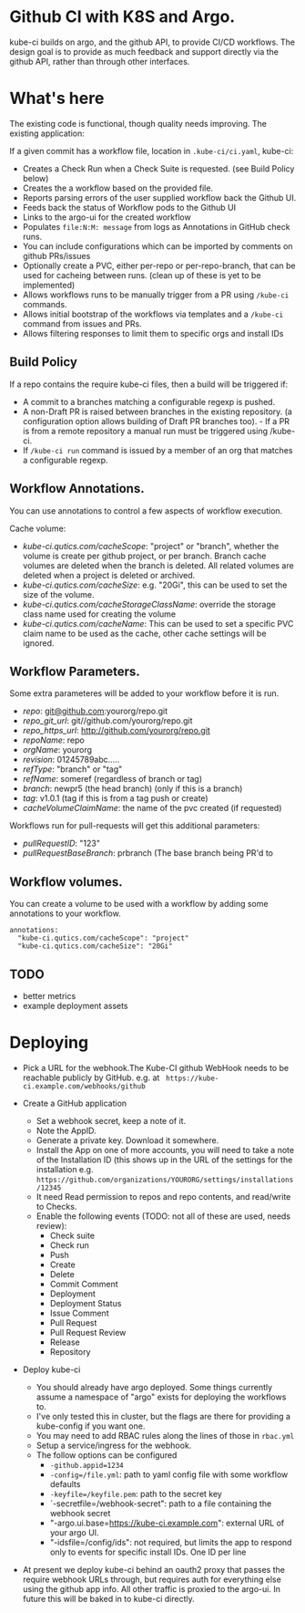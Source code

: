 # Github CI with K8S and Argo.

kube-ci builds on argo, and the github API, to provide CI/CD workflows. The
design goal is to provide as much feedback and support directly via the github
API, rather than through other interfaces.

# What's here
The existing code is functional, though quality needs improving. The existing
application:

If a given commit has a workflow file, location in ```.kube-ci/ci.yaml```,
kube-ci:
- Creates a Check Run when a Check Suite is requested. (see Build Policy below)
- Creates the a workflow based on the provided file.
- Reports parsing errors of the user supplied workflow back the Github UI.
- Feeds back the status of Workflow pods to the Github UI
- Links to the argo-ui for the created workflow
- Populates `file:N:M: message` from logs as Annotations in GitHub check runs.
- You can include configurations which can be imported by comments on github
  PRs/issues
- Optionally create a PVC, either per-repo or per-repo-branch, that can be used
  for cacheing between runs. (clean up of these is yet to be implemented)
- Allows workflows runs to be manually trigger from a PR using `/kube-ci` commands.
- Allows initial bootstrap of the workflows via templates and a `/kube-ci` command from
  issues and PRs.
- Allows filtering responses to limit them to specific orgs and install IDs

## Build Policy

If a repo contains the require kube-ci files, then a build will be triggered if:

- A commit to a branches matching a configurable regexp is pushed.
- A non-Draft PR is raised between branches in the existing repository. (a configuration
  option allows building of Draft PR branches too).  - If a PR is from a remote repository a manual run must be triggered using /kube-ci.
- If `/kube-ci run` command is issued by a member of an org that matches a configurable
  regexp.

## Workflow Annotations.

You can use annotations to control a few aspects of workflow execution.

Cache volume:

- *kube-ci.qutics.com/cacheScope*: "project" or "branch", whether the volume is create per
  github project, or per branch. Branch cache volumes are deleted when the branch is deleted.
  All related volumes are deleted when a project is deleted or archived.
- *kube-ci.qutics.com/cacheSize*: e.g. "20Gi", this can be used to set the size of the volume.
- *kube-ci.qutics.com/cacheStorageClassName*: override the storage class name used for creating the volume
- *kube-ci.qutics.com/cacheName*: This can be used to set a specific PVC claim name to be used as the cache,
  other cache settings will be ignored.

## Workflow Parameters.

Some extra parameteres will be added to your workflow before it is run.

- *repo*: git@github.com:yourorg/repo.git
- *repo_git_url*: git//github.com/yourorg/repo.git
- *repo_https_url*: http://github.com/yourorg/repo.git
- *repoName*: repo
- *orgName*: yourorg
- *revision*: 01245789abc.....
- *refType*: "branch" or "tag"
- *refName*: someref (regardless of branch or tag)
- *branch*: newpr5 (the head branch) (only if this is a branch)
- *tag*: v1.0.1 (tag if this is from a tag push or create)
- *cacheVolumeClaimName*: the name of the pvc created (if requested)

Workflows run for pull-requests will get this additional parameters:

- *pullRequestID*: "123"
- *pullRequestBaseBranch*: prbranch (The base branch being PR'd to

## Workflow volumes.

You can create a volume to be used with a workflow by adding some annotations to your
workflow.

```
annotations:
  "kube-ci.qutics.com/cacheScope": "project"
  "kube-ci.qutics.com/cacheSize": "20Gi"
```

## TODO
- better metrics
- example deployment assets

# Deploying

- Pick a URL for the webhook.The Kube-CI github WebHook needs to be reachable
  publicly by GitHub. e.g. at ``` https://kube-ci.example.com/webhooks/github```

- Create a GitHub application
  - Set a webhook secret, keep a note of it.
  - Note the AppID.
  - Generate a private key. Download it somewhere.
  - Install the App on one of more accounts, you will need to take a note
    of the Installation ID (this shows up in the URL of the settings for the
    installation e.g.
    ```https://github.com/organizations/YOURORG/settings/installations/12345```
  - It need Read permission to repos and repo contents, and read/write to
    Checks.
  - Enable the following events (TODO: not all of these are used, needs review):
    - Check suite
    - Check run
    - Push
    - Create
    - Delete
    - Commit Comment
    - Deployment
    - Deployment Status
    - Issue Comment
    - Pull Request
    - Pull Request Review
    - Release
    - Repository

- Deploy kube-ci
  - You should already have argo deployed. Some things currently assume a
    namespace of "argo" exists for deploying the workflows to.
  - I've only tested this in cluster, but the flags are there for providing
    a kube-config if you want one.
  - You may need to add RBAC rules along the lines of those in `rbac.yml`
  - Setup a service/ingress for the webhook.
  - The follow options can be configured
    - `-github.appid=1234`
    - `-config=/file.yml`: path to yaml config file with some workflow defaults
    - `-keyfile=/keyfile.pem`: path to the secret key
    - `-secretfile=/webhook-secret": path to a file containing the webhook secret
    - "-argo.ui.base=https://kube-ci.example.com": external URL of your argo UI.
    - "-idsfile=/config/ids": not required, but limits the app to respond only
      to events for specific install IDs. One ID per line

- At present we deploy kube-ci behind an oauth2 proxy that passes the require webhook URLs
  through, but requires auth for everything else using the github app info. All other traffic
  is proxied to the argo-ui. In future this will be baked in to kube-ci directly.



